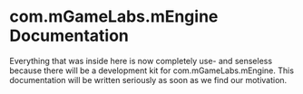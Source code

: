 com.mGameLabs.mEngine Documentation
=====

Everything that was inside here is now completely use- and senseless because there will be a development kit for com.mGameLabs.mEngine.
This documentation will be written seriously as soon as we find our motivation.



